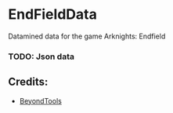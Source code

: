 # EndFieldData
 Datamined data for the game Arknights: Endfield

### TODO: Json data

## Credits:
- [BeyondTools](https://git.crepe.moe/rfi/BeyondTools)